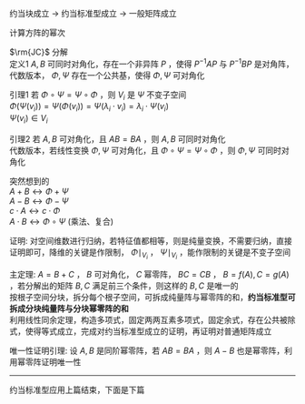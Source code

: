 约当块成立 $\to$ 约当标准型成立 $\to$ 一般矩阵成立  
  
计算方阵的幂次  
  
 $\rm{JC}$ 分解  
定义1  $A,B$ 可同时对角化，存在一个非异阵 $P$ ，使得 $P^{-1}AP$ 与 $P^{-1}BP$ 是对角阵，代数版本， $\Phi,\Psi$ 存在一个公共基，使得 $\Phi,\Psi$ 可对角化  
  
引理1 若 $\Phi\circ\Psi=\Psi\circ\Phi$ ，则 $V_i$ 是 $\Psi$ 不变子空间  
 $\Phi(\Psi(v_i))=\Psi(\Phi(v_i))=\Psi(\lambda_i\cdot v_i)=\lambda_i\cdot\Psi(v_i)$  
 $\Psi(v_i)\in V_i$  
  
引理2 若 $A,B$ 可对角化，且 $AB=BA$ ，则 $A,B$ 可同时对角化  
代数版本，若线性变换 $\Phi,\Psi$ 可对角化，且 $\Phi\circ\Psi=\Psi\circ\Phi$ ，则 $\Phi,\Psi$ 可同时对角化  
  
突然想到的  
 $A+B\leftrightarrow\Phi+\Psi$  
 $A-B\leftrightarrow\Phi-\Psi$  
 $c\cdot A\leftrightarrow c\cdot\Phi$  
 $A\cdot B\leftrightarrow\Phi\circ\Psi$ (乘法、复合)  
  
证明: 对空间维数进行归纳，若特征值都相等，则是纯量变换，不需要归纳，直接证明即可，降维的关键是作限制， $\Phi\mid_{V_i}$ ， $\Psi\mid_{V_i}$ ，能作限制的关键是不变子空间  
  
主定理:  $A=B+C$ ， $B$ 可对角化， $C$ 幂零阵， $BC=CB$ ， $B=f(A),C=g(A)$ ，若分解出的矩阵 $B,C$ 满足前三个条件，则这样的 $B,C$ 是唯一的  
按根子空间分块，拆分每个根子空间，可拆成纯量阵与幂零阵的和，**约当标准型可拆成分块纯量阵与分块幂零阵的和**  
利用线性同余定理，构造多项式，固定两两互素多项式，固定余式，存在公共被除式，使得等式成立，完成对约当标准型成立的证明，再证明对普通矩阵成立  
  
唯一性证明引理: 设 $A,B$ 是同阶幂零阵，若 $AB=BA$ ，则 $A-B$ 也是幂零阵，利用幂零阵证明唯一性  
  
---  
  
约当标准型应用上篇结束，下面是下篇  
